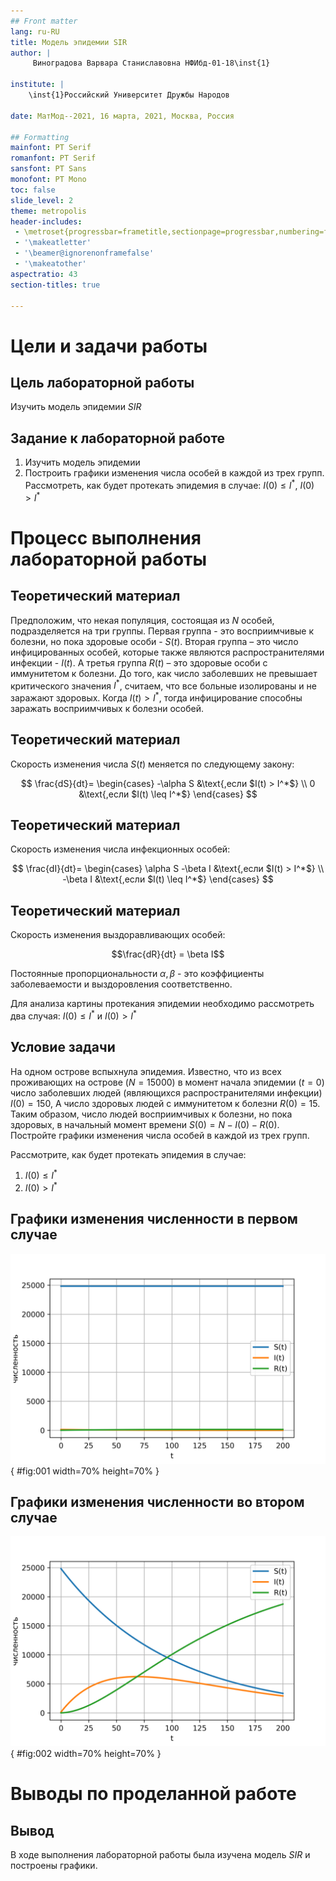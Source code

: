 ```yaml
---
## Front matter
lang: ru-RU
title: Модель эпидемии SIR
author: |
	 Виноградова Варвара Станиславовна НФИбд-01-18\inst{1}

institute: |
	\inst{1}Российский Университет Дружбы Народов

date: МатМод--2021, 16 марта, 2021, Москва, Россия

## Formatting
mainfont: PT Serif
romanfont: PT Serif
sansfont: PT Sans
monofont: PT Mono
toc: false
slide_level: 2
theme: metropolis
header-includes: 
 - \metroset{progressbar=frametitle,sectionpage=progressbar,numbering=fraction}
 - '\makeatletter'
 - '\beamer@ignorenonframefalse'
 - '\makeatother'
aspectratio: 43
section-titles: true

---
```


# Цели и задачи работы

## Цель лабораторной работы

Изучить модель эпидемии $SIR$


## Задание к лабораторной работе

1.	Изучить модель эпидемии
2.	Построить графики изменения числа особей в каждой из трех групп. Рассмотреть, как будет протекать эпидемия в случае: $I(0)\leq I^*$, $I(0)>I^*$

# Процесс выполнения лабораторной работы

## Теоретический материал 

Предположим, что некая популяция, состоящая из $N$ особей, подразделяется на три группы. Первая группа - это восприимчивые к болезни, но пока здоровые особи - $S(t)$. Вторая группа – это число инфицированных особей, которые также являются распространителями инфекции - $I(t)$. А третья группа $R(t)$ – это здоровые особи с иммунитетом к болезни. 
До того, как число заболевших не превышает критического значения $I^*$, считаем, что все больные изолированы и не заражают здоровых. Когда $I(t)> I^*$, тогда инфицирование способны заражать восприимчивых к болезни особей. 

## Теоретический материал 

Cкорость изменения числа $S(t)$ меняется по следующему закону:

$$
\frac{dS}{dt}=
 \begin{cases}
	-\alpha S &\text{,если $I(t) > I^*$}
	\\   
	0 &\text{,если $I(t) \leq I^*$}
 \end{cases}
$$

## Теоретический материал

Cкорость изменения числа инфекционных особей:

$$
\frac{dI}{dt}=
 \begin{cases}
	\alpha S -\beta I &\text{,если $I(t) > I^*$}
	\\   
	-\beta I &\text{,если $I(t) \leq I^*$}
 \end{cases}
$$

## Теоретический материал

Cкорость изменения выздоравливающих особей:

$$\frac{dR}{dt} = \beta I$$

Постоянные пропорциональности $\alpha, \beta$ - это коэффициенты заболеваемости и выздоровления соответственно.

Для анализа картины протекания эпидемии необходимо рассмотреть два случая:  $I(0) \leq I^*$ и  $I(0)>I^*$


## Условие задачи

На одном острове вспыхнула эпидемия. Известно, что из всех проживающих на острове $(N=15000)$ в момент начала эпидемии $(t=0)$ число заболевших людей (являющихся распространителями инфекции) $I(0)=150$, А число здоровых людей с иммунитетом к болезни $R(0)=15$. Таким образом, число людей восприимчивых к болезни, но пока здоровых, в начальный момент времени $S(0)=N-I(0)-R(0)$.
Постройте графики изменения числа особей в каждой из трех групп.

Рассмотрите, как будет протекать эпидемия в случае:

1.	$I(0)\leq I^*$
2.	$I(0)>I^*$


## Графики изменения численности в первом случае

![График численности групп](image/01.png){ #fig:001 width=70% height=70% }

## Графики изменения численности во втором случае

![График численности групп](image/02.png){ #fig:002 width=70% height=70% }


# Выводы по проделанной работе

## Вывод

В ходе выполнения лабораторной работы была изучена модель $SIR$ и построены графики.